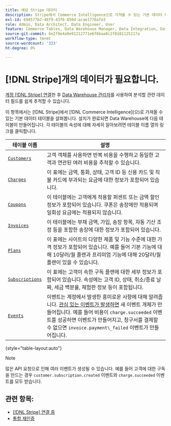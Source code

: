 ```yaml
---
title: 예상 Stripe 데이터
description: Stripe에서 Commerce Intelligence으로 가져올 수 있는 기본 데이터 테이블을 살펴봅니다.
exl-id: 694577b2-48f9-4376-850d-acae1776afe3
role: Admin, Data Architect, Data Engineer, User
feature: Commerce Tables, Data Warehouse Manager, Data Integration, Data Import/Export
source-git-commit: 6e2f9e4a9e91212771e6f6baa8c2f8101125217a
workflow-type: tm+mt
source-wordcount: '323'
ht-degree: 0%

---
```


# [!DNL Stripe]개의 데이터가 필요합니다.

[계정 [!DNL Stripe] 연결](../integrations/stripe.md)한 후 [Data Warehouse 관리자](../../../data-analyst/data-warehouse-mgr/tour-dwm.md)를 사용하여 분석할 관련 데이터 필드를 쉽게 추적할 수 있습니다.

이 항목에서는 [!DNL Stripe]에서 [!DNL Commerce Intelligence]&#x200B;(으)로 가져올 수 있는 기본 데이터 테이블을 살펴봅니다. 설치가 완료되면 Data Warehouse에 다음 테이블이 만들어집니다. 각 테이블의 속성에 대해 자세히 알아보려면 테이블 이름 열의 링크를 클릭합니다.

| **테이블 이름** | **설명** |
|-----|-----|
| [`Customers`](https://stripe.com/docs/sources/customers) | 고객 객체를 사용하면 반복 비용을 수행하고 동일한 고객과 연관된 여러 비용을 추적할 수 있습니다. |
| [`Charges`](https://stripe.com/docs/payments/payment-intents/migration/charges) | 이 표에는 금액, 통화, 상태, 고객 ID 등 신용 카드 및 직불 카드에 부과되는 요금에 대한 정보가 포함되어 있습니다. |
| [`Coupons`](https://stripe.com/docs/api/coupons/object) | 이 테이블에는 고객에게 적용할 퍼센트 또는 금액 할인 정보가 포함되어 있습니다. 쿠폰은 송장에만 적용되며 일회성 요금에는 적용되지 않습니다. |
| [`Invoices`](https://stripe.com/docs/billing/migration/invoice-states) | 이 테이블에는 부채 금액, 가입, 송장 항목, 자동 기산 조정 등을 포함한 송장에 대한 정보가 포함되어 있습니다. |
| [`Plans`](https://stripe.com/docs/api/plans/object) | 이 표에는 사이트의 다양한 제품 및 기능 수준에 대한 가격 정보가 포함되어 있습니다. 예를 들어 기본 기능에 대해 10달러/월 플랜과 프리미엄 기능에 대해 20달러/월 플랜이 있을 수 있습니다. |
| [`Subscriptions`](https://stripe.com/docs/api/subscriptions/object) | 이 표에는 고객이 속한 구독 플랜에 대한 세부 정보가 포함되어 있습니다. 속성에는 고객 ID, 상태, 취소/종료 날짜, 세금 백분율, 체험판 정보 등이 포함됩니다. |
| [`Events`](https://stripe.com/docs/development/dashboard/events) | 이벤트는 계정에서 발생한 흥미로운 사항에 대해 알려줍니다. [관심 있는 이벤트가 발생하면](https://stripe.com/docs/api/events/types) 새 이벤트 개체가 만들어집니다. 예를 들어 비용이 `charge.succeeded` 이벤트를 성공하면 이벤트가 만들어지고, 청구서를 결제할 수 없으면 `invoice.payment\_failed` 이벤트가 만들어집니다. |

{style="table-layout:auto"}

>[!NOTE]
>
>많은 API 요청으로 인해 여러 이벤트가 생성될 수 있습니다. 예를 들어 고객에 대한 구독을 만드는 경우 `customer.subscription.created` 이벤트와 `charge.succeeded` 이벤트를 모두 받습니다.

## 관련 항목:

* [ [!DNL Stripe] 연결 중](../integrations/stripe.md)
* [통합 재인증](https://experienceleague.adobe.com/docs/commerce-knowledge-base/kb/how-to/mbi-reauthenticating-integrations.html?lang=ko)
